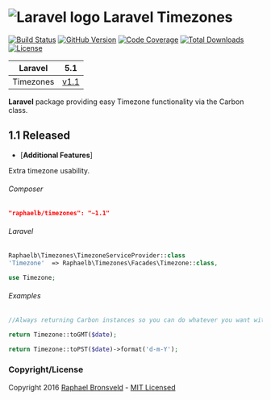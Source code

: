 ![Laravel logo](http://laravel.com/assets/img/laravel-logo.png)  Laravel Timezones
========================

[![Build Status](https://img.shields.io/badge/build-passing-brightgreen.svg)](https://packagist.org/packages/raphaelb/timezones)
[![GitHub Version](https://img.shields.io/github/release/raphaelbronsveld/timezones.svg?branch=master&style=flat-square)](https://packagist.org/packages/raphaelb/timezones)
[![Code Coverage](https://img.shields.io/badge/coverage-100%-green.svg?style=flat-square)](https://packagist.org/packages/raphaelb/timezones)
[![Total Downloads](https://img.shields.io/packagist/dt/raphaelb/timezones.svg?style=flat-square)](https://packagist.org/packages/raphaelb/timezones)
[![License](http://img.shields.io/badge/license-MIT-ff69b4.svg?style=flat-square)](http://RaphaelBronsveld.mit-license.org)


| **Laravel** | 5.1 |
|:-----------:|:----:|
| Timezones | [v1.1](tree/master) |
  
**Laravel** package providing easy Timezone functionality via the Carbon class.

## 1.1 Released
- [**Additional Features**]
    
Extra timezone usability.

###### Composer
```JSON
"raphaelb/timezones": "~1.1"
```

###### Laravel
```php
Raphaelb\Timezones\TimezoneServiceProvider::class
'Timezone'  => Raphaelb\Timezones\Facades\Timezone::class,

use Timezone;
```

###### Examples
```php
//Always returning Carbon instances so you can do whatever you want with it.

return Timezone::toGMT($date);

return Timezone::toPST($date)->format('d-m-Y');
```

### Copyright/License
Copyright 2016 [Raphael Bronsveld](https://github.com/RaphaelBronsveld) - [MIT Licensed](http://RaphaelBronsveld.mit-license.org) 